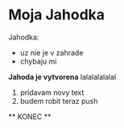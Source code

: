 # Moja Jahodka
Jahodka:
* uz nie je v zahrade
* chybaju mi

**Jahoda je vytvorena**
lalalalalalal

1. pridavam novy text
2. budem robit teraz push

** KONEC **
